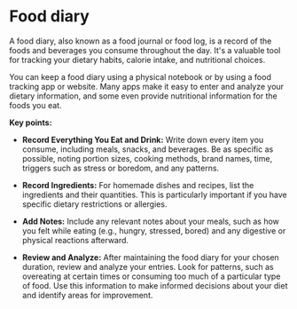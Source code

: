 # Food diary

A food diary, also known as a food journal or food log, is a record of the foods and beverages you consume throughout the day. It's a valuable tool for tracking your dietary habits, calorie intake, and nutritional choices.

You can keep a food diary using a physical notebook or by using a food tracking app or website. Many apps make it easy to enter and analyze your dietary information, and some even provide nutritional information for the foods you eat.

**Key points:**

* **Record Everything You Eat and Drink:** Write down every item you consume, including meals, snacks, and beverages. Be as specific as possible, noting portion sizes, cooking methods, brand names, time, triggers such as stress or boredom, and any patterns.

* **Record Ingredients:** For homemade dishes and recipes, list the ingredients and their quantities. This is particularly important if you have specific dietary restrictions or allergies.

* **Add Notes:** Include any relevant notes about your meals, such as how you felt while eating (e.g., hungry, stressed, bored) and any digestive or physical reactions afterward.

* **Review and Analyze:** After maintaining the food diary for your chosen duration, review and analyze your entries. Look for patterns, such as overeating at certain times or consuming too much of a particular type of food. Use this information to make informed decisions about your diet and identify areas for improvement.

